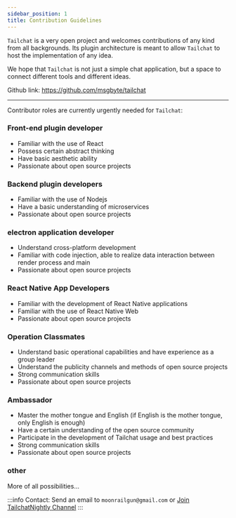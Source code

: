 ```yaml
---
sidebar_position: 1
title: Contribution Guidelines
---
```


`Tailchat` is a very open project and welcomes contributions of any kind from all backgrounds. Its plugin architecture is meant to allow `Tailchat` to host the implementation of any idea.

We hope that `Tailchat` is not just a simple chat application, but a space to connect different tools and different ideas.

Github link: https://github.com/msgbyte/tailchat

-----------

Contributor roles are currently urgently needed for `Tailchat`:


### Front-end plugin developer

- Familiar with the use of React
- Possess certain abstract thinking
- Have basic aesthetic ability
- Passionate about open source projects

### Backend plugin developers

- Familiar with the use of Nodejs
- Have a basic understanding of microservices
- Passionate about open source projects

### electron application developer

- Understand cross-platform development
- Familiar with code injection, able to realize data interaction between render process and main
- Passionate about open source projects

### React Native App Developers

- Familiar with the development of React Native applications
- Familiar with the use of React Native Web
- Passionate about open source projects

### Operation Classmates

- Understand basic operational capabilities and have experience as a group leader
- Understand the publicity channels and methods of open source projects
- Strong communication skills
- Passionate about open source projects

### Ambassador

- Master the mother tongue and English (if English is the mother tongue, only English is enough)
- Have a certain understanding of the open source community
- Participate in the development of Tailchat usage and best practices
- Strong communication skills
- Passionate about open source projects

### other

More of all possibilities...


:::info
Contact: Send an email to `moonrailgun@gmail.com` or [Join TailchatNightly Channel](https://nightly.paw.msgbyte.com/invite/8Jfm1dWb)
:::
